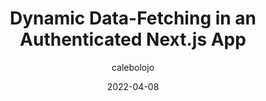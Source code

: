 ---
author: calebolojo
date: 2022-04-08
permalink: false
publisher: smashingmag
tags:
  - data-fetching
  - nextjs
target_url: https://www.smashingmagazine.com/2022/04/dynamic-data-fetching-authenticated-nextjs-app/
title: Dynamic Data-Fetching in an Authenticated Next.js App
---
